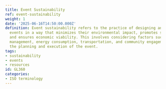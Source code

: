 ```yaml
---
title: Event Sustainability
ref: event-sustainability
weight: 1
date: '2025-06-16T14:50:00.000Z'
definition: Event sustainability refers to the practice of designing and managing
  events in a way that minimizes their environmental impact, promotes social equity,
  and ensures economic viability. This involves considering factors such as waste
  management, energy consumption, transportation, and community engagement throughout
  the planning and execution of the event.
tags:
- sustainability
- events
- resources
id: GL360
categories:
- ISO terminology
---
```


